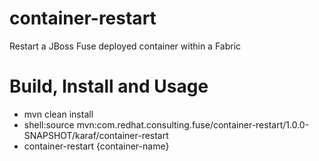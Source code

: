# container-restart
Restart a JBoss Fuse deployed container within a Fabric

# Build, Install and Usage
- mvn clean install
- shell:source mvn:com.redhat.consulting.fuse/container-restart/1.0.0-SNAPSHOT/karaf/container-restart
- container-restart {container-name}
